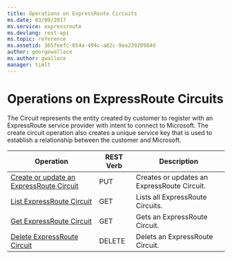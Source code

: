 ```yaml
---
title: Operations on ExpressRoute Circuits
ms.date: 03/09/2017
ms.service: expressroute
ms.devlang: rest-api
ms.topic: reference
ms.assetid: 365feefc-054a-494c-a82c-9ea23920984d
author: georgewallace
ms.author: gwallace
manager: timlt
---
```

# Operations on ExpressRoute Circuits
The Circuit represents the entity created by customer to register with an ExpressRoute service provider with intent to connect to Microsoft. The create circuit operation also creates a unique service key that is used to establish a relationship between the customer and Microsoft.  

| Operation | REST Verb | Description | 
|---------|---------|-----------|
| [Create or update an ExpressRoute Circuit](create-or-update-an-expressroute-circuit.md)  |  PUT | Creates or updates an ExpressRoute Circuit. |  
| [List ExpressRoute Circuit](list-expressroute-circuit.md)     |  GET | Lists all ExpressRoute Circuits. | 
| [Get ExpressRoute Circuit](get-expressroute-circuit.md)    |  GET | Gets an ExpressRoute Circuit. |  
| [Delete ExpressRoute Circuit](delete-expressroute-circuit.md) |  DELETE | Delets an ExpressRoute Circuit. |    